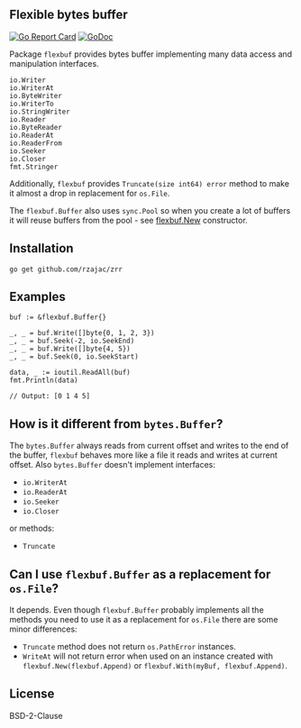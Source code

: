 ## Flexible bytes buffer

[![Go Report Card](https://goreportcard.com/badge/github.com/rzajac/flexbuf)](https://goreportcard.com/report/github.com/rzajac/flexbuf)
[![GoDoc](https://img.shields.io/badge/api-Godoc-blue.svg)](https://pkg.go.dev/github.com/rzajac/flexbuf)

Package `flexbuf` provides bytes buffer implementing many data access and 
manipulation interfaces.

    io.Writer
    io.WriterAt
    io.ByteWriter
    io.WriterTo
    io.StringWriter
    io.Reader
    io.ByteReader
    io.ReaderAt
    io.ReaderFrom
    io.Seeker
    io.Closer
    fmt.Stringer

Additionally, `flexbuf` provides `Truncate(size int64) error` method to make 
it almost a drop in replacement for `os.File`.

The `flexbuf.Buffer` also uses `sync.Pool` so when you create a lot of buffers 
it will reuse buffers from the pool - see [flexbuf.New](https://pkg.go.dev/github.com/rzajac/flexbuf#New)
constructor.

## Installation

```
go get github.com/rzajac/zrr
```

## Examples

```
buf := &flexbuf.Buffer{}

_, _ = buf.Write([]byte{0, 1, 2, 3})
_, _ = buf.Seek(-2, io.SeekEnd)
_, _ = buf.Write([]byte{4, 5})
_, _ = buf.Seek(0, io.SeekStart)

data, _ := ioutil.ReadAll(buf)
fmt.Println(data)

// Output: [0 1 4 5]
```

## How is it different from `bytes.Buffer`?

The `bytes.Buffer` always reads from current offset and writes to the end of 
the buffer, `flexbuf` behaves more like a file it reads and writes at current 
offset. Also `bytes.Buffer` doesn't implement interfaces:

- `io.WriterAt`
- `io.ReaderAt`
- `io.Seeker`
- `io.Closer`

or methods:

- `Truncate`

## Can I use `flexbuf.Buffer` as a replacement for `os.File`?

It depends. Even though `flexbuf.Buffer` probably implements all the methods 
you need to use it as a replacement for `os.File` there are some minor 
differences:

- `Truncate` method does not return `os.PathError` instances.
- `WriteAt` will not return error when used on an instance created with
    `flexbuf.New(flexbuf.Append)` or `flexbuf.With(myBuf, flexbuf.Append)`.

## License

BSD-2-Clause